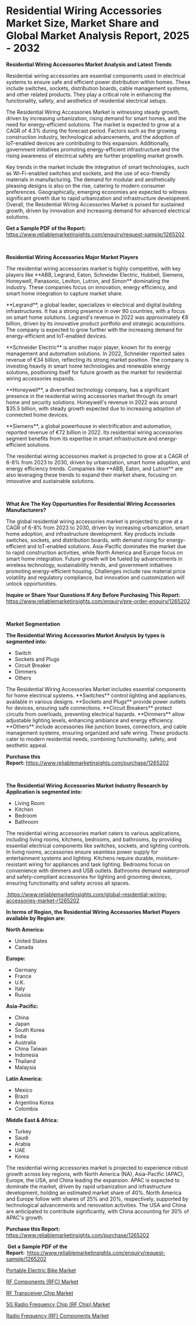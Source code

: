 <p><h1>Residential Wiring Accessories Market Size, Market Share and Global Market Analysis Report, 2025 - 2032</h1></p><p><strong>Residential Wiring Accessories Market Analysis and Latest Trends</strong></p>
<p><p>Residential wiring accessories are essential components used in electrical systems to ensure safe and efficient power distribution within homes. These include switches, sockets, distribution boards, cable management systems, and other related products. They play a critical role in enhancing the functionality, safety, and aesthetics of residential electrical setups.</p><p>The Residential Wiring Accessories Market is witnessing steady growth, driven by increasing urbanization, rising demand for smart homes, and the need for energy-efficient solutions. The market is expected to grow at a CAGR of 4.3% during the forecast period. Factors such as the growing construction industry, technological advancements, and the adoption of IoT-enabled devices are contributing to this expansion. Additionally, government initiatives promoting energy-efficient infrastructure and the rising awareness of electrical safety are further propelling market growth.</p><p>Key trends in the market include the integration of smart technologies, such as Wi-Fi-enabled switches and sockets, and the use of eco-friendly materials in manufacturing. The demand for modular and aesthetically pleasing designs is also on the rise, catering to modern consumer preferences. Geographically, emerging economies are expected to witness significant growth due to rapid urbanization and infrastructure development. Overall, the Residential Wiring Accessories Market is poised for sustained growth, driven by innovation and increasing demand for advanced electrical solutions.</p></p>
<p><strong>Get a Sample PDF of the Report:&nbsp;</strong> <a href="https://www.reliablemarketinsights.com/enquiry/request-sample/1265202?utm_campaign=2012&utm_medium=2&utm_source=Github&utm_content=ia&utm_term=20012025&utm_id=residential-wiring-accessories">https://www.reliablemarketinsights.com/enquiry/request-sample/1265202</a></p>
<p>&nbsp;</p>
<p><strong>Residential Wiring Accessories Major Market Players</strong></p>
<p><p>The residential wiring accessories market is highly competitive, with key players like **ABB, Legrand, Eaton, Schneider Electric, Hubbell, Siemens, Honeywell, Panasonic, Leviton, Lutron, and Simon** dominating the industry. These companies focus on innovation, energy efficiency, and smart home integration to capture market share.</p><p>**Legrand**, a global leader, specializes in electrical and digital building infrastructures. It has a strong presence in over 90 countries, with a focus on smart home solutions. Legrand's revenue in 2022 was approximately €8 billion, driven by its innovative product portfolio and strategic acquisitions. The company is expected to grow further with the increasing demand for energy-efficient and IoT-enabled devices.</p><p>**Schneider Electric** is another major player, known for its energy management and automation solutions. In 2022, Schneider reported sales revenue of €34 billion, reflecting its strong market position. The company is investing heavily in smart home technologies and renewable energy solutions, positioning itself for future growth as the market for residential wiring accessories expands.</p><p>**Honeywell**, a diversified technology company, has a significant presence in the residential wiring accessories market through its smart home and security solutions. Honeywell's revenue in 2022 was around $35.5 billion, with steady growth expected due to increasing adoption of connected home devices.</p><p>**Siemens**, a global powerhouse in electrification and automation, reported revenue of €72 billion in 2022. Its residential wiring accessories segment benefits from its expertise in smart infrastructure and energy-efficient solutions.</p><p>The residential wiring accessories market is projected to grow at a CAGR of 6-8% from 2023 to 2030, driven by urbanization, smart home adoption, and energy efficiency trends. Companies like **ABB, Eaton, and Lutron** are also leveraging these trends to expand their market share, focusing on innovative and sustainable solutions.</p></p>
<p>&nbsp;</p>
<p><strong>What Are The Key Opportunities For Residential Wiring Accessories Manufacturers?</strong></p>
<p><p>The global residential wiring accessories market is projected to grow at a CAGR of 6-8% from 2023 to 2030, driven by increasing urbanization, smart home adoption, and infrastructure development. Key products include switches, sockets, and distribution boards, with demand rising for energy-efficient and IoT-enabled solutions. Asia-Pacific dominates the market due to rapid construction activities, while North America and Europe focus on smart home integration. Future growth will be fueled by advancements in wireless technology, sustainability trends, and government initiatives promoting energy-efficient housing. Challenges include raw material price volatility and regulatory compliance, but innovation and customization will unlock opportunities.</p></p>
<p><strong>Inquire or Share Your Questions If Any Before Purchasing This Report:</strong> <a href="https://www.reliablemarketinsights.com/enquiry/pre-order-enquiry/1265202?utm_campaign=2012&utm_medium=2&utm_source=Github&utm_content=ia&utm_term=20012025&utm_id=residential-wiring-accessories">https://www.reliablemarketinsights.com/enquiry/pre-order-enquiry/1265202</a></p>
<p>&nbsp;</p>
<p><strong>Market Segmentation</strong></p>
<p><strong>The Residential Wiring Accessories Market Analysis by types is segmented into:</strong></p>
<p><ul><li>Switch</li><li>Sockets and Plugs</li><li>Circuit Breaker</li><li>Dimmers</li><li>Others</li></ul></p>
<p><p>The Residential Wiring Accessories Market includes essential components for home electrical systems. **Switches** control lighting and appliances, available in various designs. **Sockets and Plugs** provide power outlets for devices, ensuring safe connections. **Circuit Breakers** protect circuits from overloads, preventing electrical hazards. **Dimmers** allow adjustable lighting levels, enhancing ambiance and energy efficiency. **Others** include accessories like junction boxes, connectors, and cable management systems, ensuring organized and safe wiring. These products cater to modern residential needs, combining functionality, safety, and aesthetic appeal.</p></p>
<p><strong>Purchase this Report:&nbsp;</strong><a href="https://www.reliablemarketinsights.com/purchase/1265202?utm_campaign=2012&utm_medium=2&utm_source=Github&utm_content=ia&utm_term=20012025&utm_id=residential-wiring-accessories">https://www.reliablemarketinsights.com/purchase/1265202</a></p>
<p>&nbsp;</p>
<p><strong>The Residential Wiring Accessories Market Industry Research by Application is segmented into:</strong></p>
<p><ul><li>Living Room</li><li>Kitchen</li><li>Bedroom</li><li>Bathroom</li></ul></p>
<p><p>The residential wiring accessories market caters to various applications, including living rooms, kitchens, bedrooms, and bathrooms, by providing essential electrical components like switches, sockets, and lighting controls. In living rooms, accessories ensure seamless power supply for entertainment systems and lighting. Kitchens require durable, moisture-resistant wiring for appliances and task lighting. Bedrooms focus on convenience with dimmers and USB outlets. Bathrooms demand waterproof and safety-compliant accessories for lighting and grooming devices, ensuring functionality and safety across all spaces.</p></p>
<p><a href="https://www.reliablemarketinsights.com/global-residential-wiring-accessories-market-r1265202?utm_campaign=2012&utm_medium=2&utm_source=Github&utm_content=ia&utm_term=20012025&utm_id=residential-wiring-accessories">&nbsp;https://www.reliablemarketinsights.com/global-residential-wiring-accessories-market-r1265202</a></p>
<p><strong>In terms of Region, the Residential Wiring Accessories Market Players available by Region are:</strong></p>
<p>
    <p> <strong> North America: </strong>
        <ul>
            <li>United States</li>
            <li>Canada</li>
        </ul>
        </p> 
    <p> <strong> Europe: </strong>
        <ul>
            <li>Germany</li>
            <li>France</li>
            <li>U.K.</li>
            <li>Italy</li>
            <li>Russia</li>
        </ul>
        </p> 
    <p> <strong> Asia-Pacific: </strong>
        <ul>
            <li>China</li>
            <li>Japan</li>
            <li>South Korea</li>
            <li>India</li>
            <li>Australia</li>
            <li>China Taiwan</li>
            <li>Indonesia</li>
            <li>Thailand</li>
            <li>Malaysia</li>
        </ul>
        </p> 
    <p> <strong> Latin America: </strong>
        <ul>
            <li>Mexico</li>
            <li>Brazil</li>
            <li>Argentina Korea</li>
            <li>Colombia</li>
        </ul>
        </p> 
    <p> <strong> Middle East & Africa: </strong>
        <ul>
            <li>Turkey</li>
            <li>Saudi</li>
            <li>Arabia</li>
            <li>UAE</li>
            <li>Korea</li>
        </ul>
    </p>
    </p>
<p><p>The residential wiring accessories market is projected to experience robust growth across key regions, with North America (NA), Asia-Pacific (APAC), Europe, the USA, and China leading the expansion. APAC is expected to dominate the market, driven by rapid urbanization and infrastructure development, holding an estimated market share of 40%. North America and Europe follow with shares of 25% and 20%, respectively, supported by technological advancements and renovation activities. The USA and China are anticipated to contribute significantly, with China accounting for 30% of APAC's growth.</p></p>
<p><strong>Purchase this Report: </strong><a href="https://www.reliablemarketinsights.com/purchase/1265202?utm_campaign=2012&utm_medium=2&utm_source=Github&utm_content=ia&utm_term=20012025&utm_id=residential-wiring-accessories">https://www.reliablemarketinsights.com/purchase/1265202</a></p>
<p>&nbsp;<strong>Get a Sample PDF of the Report:&nbsp;&nbsp;</strong><a href="https://www.reliablemarketinsights.com/enquiry/request-sample/1265202?utm_campaign=2012&utm_medium=2&utm_source=Github&utm_content=ia&utm_term=20012025&utm_id=residential-wiring-accessories">https://www.reliablemarketinsights.com/enquiry/request-sample/1265202</a></p>
<p><strong></strong></p>
<p><p><a href="https://www.linkedin.com/pulse/projected-growth-portable-electric-bike-market-2025-2032-goggf?utm_campaign=2012&utm_medium=2&utm_source=Github&utm_content=ia&utm_term=20012025&utm_id=residential-wiring-accessories">Portable Electric Bike Market</a></p><p><a href="https://www.linkedin.com/pulse/strategic-forecast-rf-components-rfc-market-anticipated-zls3f?utm_campaign=2012&utm_medium=2&utm_source=Github&utm_content=ia&utm_term=20012025&utm_id=residential-wiring-accessories">RF Components (RFC) Market</a></p><p><a href="https://www.linkedin.com/pulse/revenue-analysis-rf-transceiver-chip-market-projected-8uo0f?utm_campaign=2012&utm_medium=2&utm_source=Github&utm_content=ia&utm_term=20012025&utm_id=residential-wiring-accessories">RF Transceiver Chip Market</a></p><p><a href="https://www.linkedin.com/pulse/thorough-scrutiny-5g-radio-frequency-chip-rf-market-size-j5jjf?utm_campaign=2012&utm_medium=2&utm_source=Github&utm_content=ia&utm_term=20012025&utm_id=residential-wiring-accessories">5G Radio Frequency Chip (RF Chip) Market</a></p><p><a href="https://www.linkedin.com/pulse/strategic-analysis-radio-frequency-rf-components-market-b2hvf?utm_campaign=2012&utm_medium=2&utm_source=Github&utm_content=ia&utm_term=20012025&utm_id=residential-wiring-accessories">Radio Frequency (RF) Components Market</a></p></p>